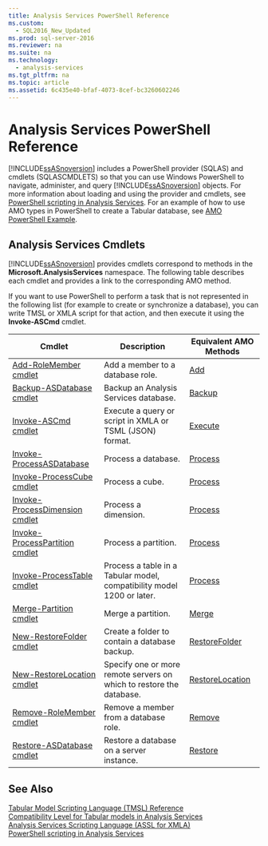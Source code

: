 ```yaml
---
title: Analysis Services PowerShell Reference
ms.custom: 
  - SQL2016_New_Updated
ms.prod: sql-server-2016
ms.reviewer: na
ms.suite: na
ms.technology: 
  - analysis-services
ms.tgt_pltfrm: na
ms.topic: article
ms.assetid: 6c435e40-bfaf-4073-8cef-bc3260602246
---
```

# Analysis Services PowerShell Reference
  [!INCLUDE[ssASnoversion](../../Token\Other/ssASnoversion_md.md)] includes a PowerShell provider \(SQLAS\) and cmdlets \(SQLASCMDLETS\) so that you can use Windows PowerShell to navigate, administer, and query [!INCLUDE[ssASnoversion](../../Token\Other/ssASnoversion_md.md)] objects. For more information about loading and using the provider and cmdlets, see [PowerShell scripting in Analysis Services](../../Topics\TopicNameNotContainA/PowerShell-scripting-in-Analysis-Services.md). For an example of how to use AMO types in PowerShell to create a Tabular database, see [AMO PowerShell Example](../../Topics\TopicNameNotContainA/AMO-PowerShell-Example.md).  
  
##  <a name="bkmk_cmdlets"></a> Analysis Services Cmdlets  
 [!INCLUDE[ssASnoversion](../../Token\Other/ssASnoversion_md.md)] provides cmdlets correspond to methods in the **Microsoft.AnalysisServices** namespace. The following table describes each cmdlet and provides a link to the corresponding AMO method.  
  
 If you want to use PowerShell to perform a task that is not represented in the following list \(for example to create or synchronize a database\), you can write TMSL or XMLA script for that action, and then execute it using the **Invoke\-ASCmd** cmdlet.  
  
|Cmdlet|Description|Equivalent AMO Methods|  
|------------|-----------------|----------------------------|  
|[Add-RoleMember cmdlet](../../Topics\TopicNameNotContainA/Add-RoleMember-cmdlet.md)|Add a member to a database role.|[Add](assetId:///M:Microsoft.AnalysisServices.RoleMemberCollection.Add(Microsoft.AnalysisServices.RoleMember))|  
|[Backup-ASDatabase cmdlet](../../Topics\TopicNameNotContainA/Backup-ASDatabase-cmdlet.md)|Backup an Analysis Services database.|[Backup](assetId:///M:Microsoft.AnalysisServices.Database.Backup(System.String))|  
|[Invoke-ASCmd cmdlet](../../Topics\TopicNameNotContainA/Invoke-ASCmd-cmdlet.md)|Execute a query or script in XMLA or TSML \(JSON\) format.|[Execute](assetId:///M:Microsoft.AnalysisServices.Server.Execute(System.String))|  
|[Invoke-ProcessASDatabase](../../Topics\TopicNameNotContainA/Invoke-ProcessASDatabase.md)|Process a database.|[Process](assetId:///M:Microsoft.AnalysisServices.IProcessable.Process)|  
|[Invoke-ProcessCube cmdlet](../../Topics\TopicNameNotContainA/Invoke-ProcessCube-cmdlet.md)|Process a cube.|[Process](assetId:///M:Microsoft.AnalysisServices.IProcessable.Process)|  
|[Invoke-ProcessDimension cmdlet](../../Topics\TopicNameNotContainA/Invoke-ProcessDimension-cmdlet.md)|Process a dimension.|[Process](assetId:///M:Microsoft.AnalysisServices.IProcessable.Process)|  
|[Invoke-ProcessPartition cmdlet](../../Topics\TopicNameNotContainA/Invoke-ProcessPartition-cmdlet.md)|Process a partition.|[Process](assetId:///M:Microsoft.AnalysisServices.IProcessable.Process)|  
|[Invoke-ProcessTable cmdlet](../../Topics\TopicNameNotContainA/Invoke-ProcessTable-cmdlet.md)|Process a table in a Tabular model, compatibility model 1200 or later.|[Process](assetId:///M:Microsoft.AnalysisServices.IProcessable.Process)|  
|[Merge-Partition cmdlet](../../Topics\TopicNameNotContainA/Merge-Partition-cmdlet.md)|Merge a partition.|[Merge](assetId:///M:Microsoft.AnalysisServices.Partition.Merge(System.Collections.IEnumerable))|  
|[New-RestoreFolder cmdlet](../../Topics\TopicNameNotContainA/New-RestoreFolder-cmdlet.md)|Create a folder to contain a database backup.|[RestoreFolder](assetId:///T:Microsoft.AnalysisServices.RestoreFolder)|  
|[New-RestoreLocation cmdlet](../../Topics\TopicNameNotContainA/New-RestoreLocation-cmdlet.md)|Specify one or more remote servers on which to restore the database.|[RestoreLocation](assetId:///T:Microsoft.AnalysisServices.RestoreLocation)|  
|[Remove-RoleMember cmdlet](../../Topics\TopicNameNotContainA/Remove-RoleMember-cmdlet.md)|Remove a member from a database role.|[Remove](assetId:///M:Microsoft.AnalysisServices.RoleMemberCollection.Remove(Microsoft.AnalysisServices.RoleMember))|  
|[Restore-ASDatabase cmdlet](../../Topics\TopicNameNotContainA/Restore-ASDatabase-cmdlet.md)|Restore a database on a server instance.|[Restore](assetId:///M:Microsoft.AnalysisServices.Server.Restore(System.String))|  
  
## See Also  
 [Tabular Model Scripting Language &#40;TMSL&#41; Reference](../Topic/Tabular%20Model%20Scripting%20Language%20\(TMSL\)%20Reference.md)   
 [Compatibility Level for Tabular models in Analysis Services](../../Topics\TopicNameNotContainA/Compatibility-Level-for-Tabular-models-in-Analysis-Services.md)   
 [Analysis Services Scripting Language &#40;ASSL for XMLA&#41;](../Topic/Analysis%20Services%20Scripting%20Language%20\(ASSL%20for%20XMLA\).md)   
 [PowerShell scripting in Analysis Services](../../Topics\TopicNameNotContainA/PowerShell-scripting-in-Analysis-Services.md)  
  
  